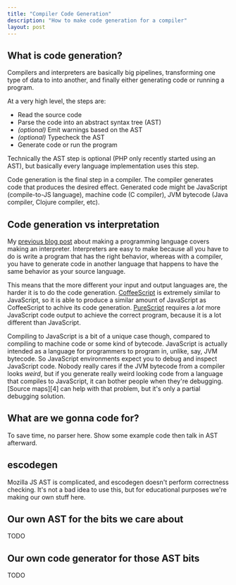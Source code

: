 ```yaml
---
title: "Compiler Code Generation"
description: "How to make code generation for a compiler"
layout: post
---
```


## What is code generation?

Compilers and interpreters are basically big pipelines, transforming one type of data to into another, and finally either generating code or running a program.

At a very high level, the steps are:

- Read the source code
- Parse the code into an abstract syntax tree (AST)
- *(optional)* Emit warnings based on the AST
- *(optional)* Typecheck the AST
- Generate code or run the program

Technically the AST step is optional (PHP only recently started using an AST), but basically every language implementation uses this step.

Code generation is the final step in a compiler. The compiler generates code that produces the desired effect. Generated code might be JavaScript (compile-to-JS language), machine code (C compiler), JVM bytecode (Java compiler, Clojure compiler, etc).


## Code generation vs interpretation

My [previous blog post][1] about making a programming language covers making an interpreter. Interpreters are easy to make because all you have to do is write a program that has the right behavior, whereas with a compiler, you have to generate code in another language that happens to have the same behavior as your source language.

This means that the more different your input and output languages are, the harder it is to do the code generation. [CoffeeScript][2] is extremely similar to JavaScript, so it is able to produce a similar amount of JavaScript as CoffeeScript to achive its code generation. [PureScript][3] requires a *lot* more JavaScript code output to achieve the correct program, because it is a lot different than JavaScript.

Compiling to JavaScript is a bit of a unique case though, compared to compiling to machine code or some kind of bytecode. JavaScript is actually intended as a language for programmers to program in, unlike, say, JVM bytecode. So JavaScript environments expect you to debug and inspect JavaScript code. Nobody really cares if the JVM bytecode from a compiler looks *weird*, but if you generate really weird looking code from a language that compiles to JavaScript, it can bother people when they're debugging. [Source maps][4] can help with that problem, but it's only a partial debugging solution.

## What are we gonna code for?

To save time, no parser here. Show some example code then talk in AST afterward.



## escodegen

Mozilla JS AST is complicated, and escodegen doesn't perform correctness checking. It's not a bad idea to use this, but for educational purposes we're making our own stuff here.

## Our own AST for the bits we care about

TODO

## Our own code generator for those AST bits

TODO

[1]: /blog/2016/11/01/making-a-language/
[2]: http://coffeescript.org/
[3]: http://www.purescript.org/
